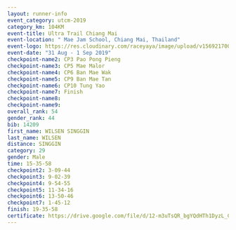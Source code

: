 ```yaml
---
layout: runner-info 
event_category: utcm-2019 
category_km: 104KM 
event-title: Ultra Trail Chiang Mai 
event-location: " Mae Jam School, Chiang Mai, Thailand" 
event-logo: https://res.cloudinary.com/raceyaya/image/upload/v1569217001/logo/ultra-trail-chiangmai_ay7efp.jpg 
event-date: "31 Aug - 1 Sep 2019" 
checkpoint-name2: CP3 Pao Pong Pieng 
checkpoint-name3: CP5 Mae Malor 
checkpoint-name4: CP6 Ban Mae Wak  
checkpoint-name5: CP9 Ban Mae Tan 
checkpoint-name6: CP10 Tung Yao 
checkpoint-name7: Finish 
checkpoint-name8: 
checkpoint-name9: 
overall_rank: 54
gender_rank: 44
bib: 14209
first_name: WILSEN SINGGIN
last_name: WILSEN
distance: SINGGIN
category: 29
gender: Male
time: 15-35-58
checkpoint2: 3-09-44
checkpoint3: 9-02-39
checkpoint4: 9-54-55
checkpoint5: 11-34-16
checkpoint6: 13-50-46
checkpoint7: 1-45-12
finish: 19-35-58
certificate: https://drive.google.com/file/d/12-m3uTsQR_bgYQdHTh1DyzL_CB5_QxYd/view?usp=sharing
---
```

